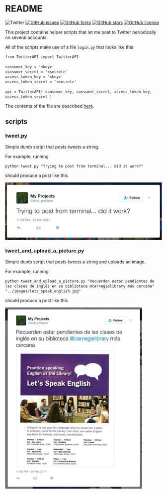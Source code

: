 # README

![Twitter](https://img.shields.io/badge/twitter-awesomeness-blue.svg)
[![GitHub issues](https://img.shields.io/github/issues/icaoberg/twitter-projects.svg)](https://github.com/icaoberg/twitter-projects/issues)
[![GitHub forks](https://img.shields.io/github/forks/icaoberg/twitter-projects.svg)](https://github.com/icaoberg/twitter-projects/network)
[![GitHub stars](https://img.shields.io/github/stars/icaoberg/twitter-projects.svg)](https://github.com/icaoberg/twitter-projects/stargazers)
[![GitHub license](https://img.shields.io/badge/license-GPLv3-blue.svg)](https://raw.githubusercontent.com/icaoberg/twitter-projects/master/LICENSE)

This project contains helper scripts that let me post to Twitter periodically on several accounts.

All of the scripts make use of a file `login.py` that looks like this

```
from TwitterAPI import TwitterAPI

consumer_key = '<key>'
consumer_secret = '<secret>'
access_token_key = '<key>'
access_token_secret = '<secret>'

api = TwitterAPI( consumer_key, consumer_secret, access_token_key, access_token_secret )

```

The contents of the file are described [here](http://geduldig.github.io/TwitterAPI/authentication.html).

## scripts

### tweet.py

Simple dumb script that posts tweets a string. 

For example, running 

```
python tweet.py "Trying to post from terminal... did it work?"
```

should produce a post like this

![Example](https://raw.githubusercontent.com/icaoberg/twitter-projects/master/images/example-tweet-text.png)

### tweet_and_upload_a_picture.py

Simple dumb script that posts tweets a string and uploads an image.

For example, running 

```
python tweet_and_upload_a_picture.py "Recuerden estar pendientes de las clases de inglés en su biblioteca @carnegielibrary más cercana" "../images/lets_speak_english.jpg"
```

should produce a post like this

![Example](https://raw.githubusercontent.com/icaoberg/twitter-projects/master/images/example-tweet-text-and-image.png)